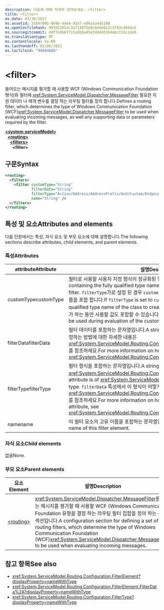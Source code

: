 ```yaml
---
description: 다음에 대해 자세히 알아보세요. <filter>
title: <filter>
ms.date: 03/30/2017
ms.assetid: 3266700b-904b-44e4-93a7-e06a1a445100
ms.openlocfilehash: 993d2265ac3a714475e8cbe9e8a2c3f93c46bde2
ms.sourcegitcommit: ddf7edb67715a5b9a45e3dd44536dabc153c1de0
ms.translationtype: MT
ms.contentlocale: ko-KR
ms.lasthandoff: 02/06/2021
ms.locfileid: "99664680"
---
```

# \<filter>

<span data-ttu-id="eb2af-102">들어오는 메시지를 평가할 때 사용할 WCF (Windows Communication Foundation 형식)와 필터에 <xref:System.ServiceModel.Dispatcher.MessageFilter> 필요한 지원 데이터 나 매개 변수를 결정 하는 라우팅 필터를 정의 합니다.</span><span class="sxs-lookup"><span data-stu-id="eb2af-102">Defines a routing filter, which determines the type of Windows Communication Foundation (WCF)<xref:System.ServiceModel.Dispatcher.MessageFilter> to be used when evaluating incoming messages, as well any supporting data or parameters required by the filter.</span></span>

[**\<system.serviceModel>**](system-servicemodel.md)\
&nbsp;&nbsp;[**\<routing>**](routing.md)\
&nbsp;&nbsp;&nbsp;&nbsp;[**\<filters>**](filters-of-routing.md)\
&nbsp;&nbsp;&nbsp;&nbsp;&nbsp;&nbsp;**\<filter>**  
  
## <a name="syntax"></a><span data-ttu-id="eb2af-103">구문</span><span class="sxs-lookup"><span data-stu-id="eb2af-103">Syntax</span></span>  
  
```xml  
<routing>
  <filters>
    <filter customType="String"
            filterData="String"
            filterType="Action/Address/AddressPrefix/And/Custom/Endpoint/MatchAll/XPath"
            name="String" />
  </filters>
</routing>
```  
  
## <a name="attributes-and-elements"></a><span data-ttu-id="eb2af-104">특성 및 요소</span><span class="sxs-lookup"><span data-stu-id="eb2af-104">Attributes and elements</span></span>

<span data-ttu-id="eb2af-105">다음 단원에서는 특성, 자식 요소 및 부모 요소에 대해 설명합니다.</span><span class="sxs-lookup"><span data-stu-id="eb2af-105">The following sections describe attributes, child elements, and parent elements.</span></span>

### <a name="attributes"></a><span data-ttu-id="eb2af-106">특성</span><span class="sxs-lookup"><span data-stu-id="eb2af-106">Attributes</span></span>

| <span data-ttu-id="eb2af-107">attribute</span><span class="sxs-lookup"><span data-stu-id="eb2af-107">Attribute</span></span>  | <span data-ttu-id="eb2af-108">설명</span><span class="sxs-lookup"><span data-stu-id="eb2af-108">Description</span></span> |
| ---------- | ----------- |
| <span data-ttu-id="eb2af-109">customType</span><span class="sxs-lookup"><span data-stu-id="eb2af-109">customType</span></span> | <span data-ttu-id="eb2af-110">필터로 사용할 사용자 지정 형식의 정규화된 형식 이름을 포함하는 문자열입니다.</span><span class="sxs-lookup"><span data-stu-id="eb2af-110">A string containing the fully qualified type name of the custom type to be used as a filter.</span></span> <span data-ttu-id="eb2af-111">`filterType`가로 설정 된 경우 `custom` 이 특성은 만들 클래스의 정규화 된 형식 이름을 포함 합니다.</span><span class="sxs-lookup"><span data-stu-id="eb2af-111">If `filterType` is set to `custom`, this attribute contains the fully qualified type name of the class to create.</span></span>  <span data-ttu-id="eb2af-112">`filterData` 사용자 지정 형식 필터를 평가 하는 동안 사용할 값도 포함할 수 있습니다.</span><span class="sxs-lookup"><span data-stu-id="eb2af-112">`filterData` may also contain values to be used during evaluation of the custom type filter.</span></span> |
| <span data-ttu-id="eb2af-113">filterData</span><span class="sxs-lookup"><span data-stu-id="eb2af-113">filterData</span></span> | <span data-ttu-id="eb2af-114">필터 데이터를 포함하는 문자열입니다.</span><span class="sxs-lookup"><span data-stu-id="eb2af-114">A string containing the filter data.</span></span> <span data-ttu-id="eb2af-115">이 특성을 지정하는 방법에 대한 자세한 내용은 <xref:System.ServiceModel.Routing.Configuration.FilterElement.FilterData%2A>를 참조하세요.</span><span class="sxs-lookup"><span data-stu-id="eb2af-115">For more information on how to specify this attribute, see <xref:System.ServiceModel.Routing.Configuration.FilterElement.FilterData%2A>.</span></span> |
| <span data-ttu-id="eb2af-116">filterType</span><span class="sxs-lookup"><span data-stu-id="eb2af-116">filterType</span></span> | <span data-ttu-id="eb2af-117">필터 형식을 포함하는 문자열입니다.</span><span class="sxs-lookup"><span data-stu-id="eb2af-117">A string containing the filter type.</span></span> <span data-ttu-id="eb2af-118">이 특성은 <xref:System.ServiceModel.Routing.Configuration.FilterType> 형식입니다.</span><span class="sxs-lookup"><span data-stu-id="eb2af-118">This attribute is of <xref:System.ServiceModel.Routing.Configuration.FilterType> type.</span></span>  <span data-ttu-id="eb2af-119">`filterData` 특성에서 이 형식이 어떻게 작동하는지에 대한 자세한 내용은 <xref:System.ServiceModel.Routing.Configuration.FilterElement.FilterData%2A>를 참조하세요.</span><span class="sxs-lookup"><span data-stu-id="eb2af-119">For more information on how this works with the `filterData` attribute, see <xref:System.ServiceModel.Routing.Configuration.FilterElement.FilterData%2A>.</span></span> |
| <span data-ttu-id="eb2af-120">name</span><span class="sxs-lookup"><span data-stu-id="eb2af-120">name</span></span>       | <span data-ttu-id="eb2af-121">이 필터 요소의 고유 이름을 포함하는 문자열입니다.</span><span class="sxs-lookup"><span data-stu-id="eb2af-121">A string containing the unique name of this filter element.</span></span> |

### <a name="child-elements"></a><span data-ttu-id="eb2af-122">자식 요소</span><span class="sxs-lookup"><span data-stu-id="eb2af-122">Child elements</span></span>

<span data-ttu-id="eb2af-123">없음</span><span class="sxs-lookup"><span data-stu-id="eb2af-123">None.</span></span>

### <a name="parent-elements"></a><span data-ttu-id="eb2af-124">부모 요소</span><span class="sxs-lookup"><span data-stu-id="eb2af-124">Parent elements</span></span>

| <span data-ttu-id="eb2af-125">요소</span><span class="sxs-lookup"><span data-stu-id="eb2af-125">Element</span></span> | <span data-ttu-id="eb2af-126">설명</span><span class="sxs-lookup"><span data-stu-id="eb2af-126">Description</span></span> |
| ------- | ----------- |
| [\<routing>](routing.md) | <span data-ttu-id="eb2af-127"><xref:System.ServiceModel.Dispatcher.MessageFilter>들어오는 메시지를 평가할 때 사용할 WCF (Windows Communication Foundation 유형을 결정 하는 라우팅 필터 집합을 정의 하는 구성 섹션입니다.</span><span class="sxs-lookup"><span data-stu-id="eb2af-127">A configuration section for defining a set of routing filters, which determine the type of Windows Communication Foundation (WCF)<xref:System.ServiceModel.Dispatcher.MessageFilter> to be used when evaluating incoming messages.</span></span> |

## <a name="see-also"></a><span data-ttu-id="eb2af-128">참고 항목</span><span class="sxs-lookup"><span data-stu-id="eb2af-128">See also</span></span>

- <xref:System.ServiceModel.Routing.Configuration.FilterElement?displayProperty=nameWithType>
- <xref:System.ServiceModel.Routing.Configuration.FilterElement.FilterData%2A?displayProperty=nameWithType>
- <xref:System.ServiceModel.Routing.Configuration.FilterType?displayProperty=nameWithType>
